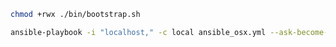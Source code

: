 
```bash
chmod +rwx ./bin/bootstrap.sh
```

```bash
ansible-playbook -i "localhost," -c local ansible_osx.yml --ask-become-pass
```
